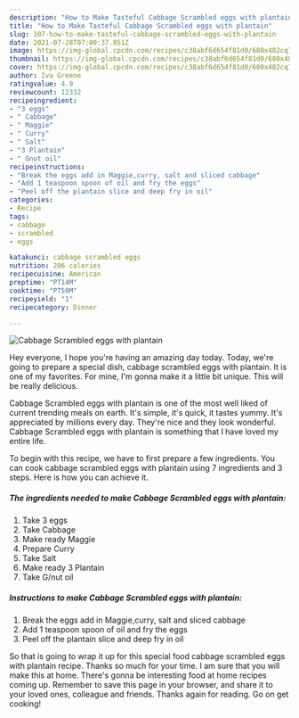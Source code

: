 ```yaml
---
description: "How to Make Tasteful Cabbage Scrambled eggs with plantain"
title: "How to Make Tasteful Cabbage Scrambled eggs with plantain"
slug: 107-how-to-make-tasteful-cabbage-scrambled-eggs-with-plantain
date: 2021-07-28T07:00:37.851Z
image: https://img-global.cpcdn.com/recipes/c38abf6d654f81d0/680x482cq70/cabbage-scrambled-eggs-with-plantain-recipe-main-photo.jpg
thumbnail: https://img-global.cpcdn.com/recipes/c38abf6d654f81d0/680x482cq70/cabbage-scrambled-eggs-with-plantain-recipe-main-photo.jpg
cover: https://img-global.cpcdn.com/recipes/c38abf6d654f81d0/680x482cq70/cabbage-scrambled-eggs-with-plantain-recipe-main-photo.jpg
author: Iva Greene
ratingvalue: 4.9
reviewcount: 12332
recipeingredient:
- "3 eggs"
- " Cabbage"
- " Maggie"
- " Curry"
- " Salt"
- "3 Plantain"
- " Gnut oil"
recipeinstructions:
- "Break the eggs add in Maggie,curry, salt and sliced cabbage"
- "Add 1 teaspoon spoon of oil and fry the eggs"
- "Peel off the plantain slice and deep fry in oil"
categories:
- Recipe
tags:
- cabbage
- scrambled
- eggs

katakunci: cabbage scrambled eggs 
nutrition: 206 calories
recipecuisine: American
preptime: "PT14M"
cooktime: "PT50M"
recipeyield: "1"
recipecategory: Dinner

---
```



![Cabbage Scrambled eggs with plantain](https://img-global.cpcdn.com/recipes/c38abf6d654f81d0/680x482cq70/cabbage-scrambled-eggs-with-plantain-recipe-main-photo.jpg)

Hey everyone, I hope you're having an amazing day today. Today, we're going to prepare a special dish, cabbage scrambled eggs with plantain. It is one of my favorites. For mine, I'm gonna make it a little bit unique. This will be really delicious.



Cabbage Scrambled eggs with plantain is one of the most well liked of current trending meals on earth. It's simple, it's quick, it tastes yummy. It's appreciated by millions every day. They're nice and they look wonderful. Cabbage Scrambled eggs with plantain is something that I have loved my entire life.


To begin with this recipe, we have to first prepare a few ingredients. You can cook cabbage scrambled eggs with plantain using 7 ingredients and 3 steps. Here is how you can achieve it.

<!--inarticleads1-->

##### The ingredients needed to make Cabbage Scrambled eggs with plantain:

1. Take 3 eggs
1. Take  Cabbage
1. Make ready  Maggie
1. Prepare  Curry
1. Take  Salt
1. Make ready 3 Plantain
1. Take  G/nut oil




<!--inarticleads2-->

##### Instructions to make Cabbage Scrambled eggs with plantain:

1. Break the eggs add in Maggie,curry, salt and sliced cabbage
1. Add 1 teaspoon spoon of oil and fry the eggs
1. Peel off the plantain slice and deep fry in oil




So that is going to wrap it up for this special food cabbage scrambled eggs with plantain recipe. Thanks so much for your time. I am sure that you will make this at home. There's gonna be interesting food at home recipes coming up. Remember to save this page in your browser, and share it to your loved ones, colleague and friends. Thanks again for reading. Go on get cooking!
